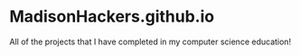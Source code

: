 # MadisonHackers.github.io
All of the projects that I have completed in my computer science education!
